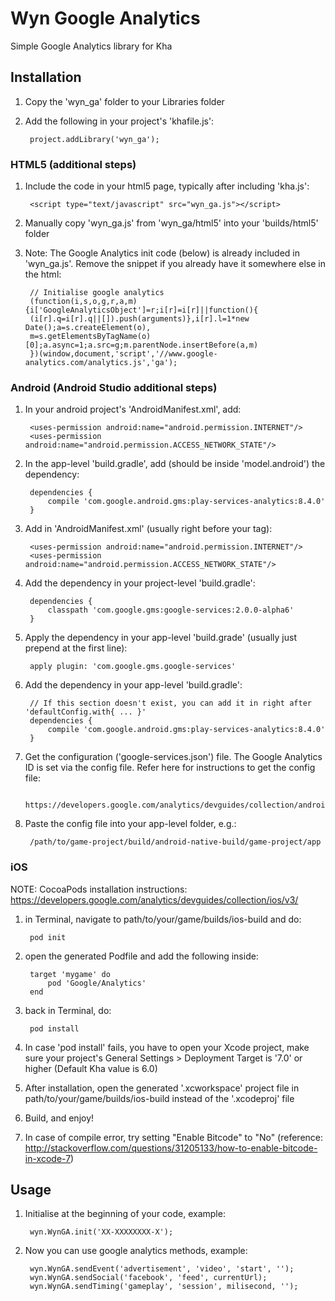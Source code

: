 # Wyn Google Analytics
Simple Google Analytics library for Kha

## Installation

1. Copy the 'wyn_ga' folder to your Libraries folder
2. Add the following in your project's 'khafile.js':

		project.addLibrary('wyn_ga');

### HTML5 (additional steps)

1. Include the code in your html5 page, typically after including 'kha.js':

		<script type="text/javascript" src="wyn_ga.js"></script>

2. Manually copy 'wyn_ga.js' from 'wyn_ga/html5' into your 'builds/html5' folder
3. Note: The Google Analytics init code (below) is already included in 'wyn_ga.js'. Remove the snippet if you already have it somewhere else in the html:

		// Initialise google analytics
		(function(i,s,o,g,r,a,m){i['GoogleAnalyticsObject']=r;i[r]=i[r]||function(){
		(i[r].q=i[r].q||[]).push(arguments)},i[r].l=1*new Date();a=s.createElement(o),
		m=s.getElementsByTagName(o)[0];a.async=1;a.src=g;m.parentNode.insertBefore(a,m)
		})(window,document,'script','//www.google-analytics.com/analytics.js','ga');

### Android (Android Studio additional steps)

1. In your android project's 'AndroidManifest.xml', add:

		<uses-permission android:name="android.permission.INTERNET"/>
		<uses-permission android:name="android.permission.ACCESS_NETWORK_STATE"/>

2. In the app-level 'build.gradle', add (should be inside 'model.android') the dependency:

		dependencies {
			compile 'com.google.android.gms:play-services-analytics:8.4.0'
		}

3. Add in 'AndroidManifest.xml' (usually right before your <application> tag):

		<uses-permission android:name="android.permission.INTERNET"/>
		<uses-permission android:name="android.permission.ACCESS_NETWORK_STATE"/>

4. Add the dependency in your project-level 'build.gradle':

		dependencies {
			classpath 'com.google.gms:google-services:2.0.0-alpha6'
		}

5. Apply the dependency in your app-level 'build.grade' (usually just prepend at the first line):

		apply plugin: 'com.google.gms.google-services'

6. Add the dependency in your app-level 'build.gradle':

		// If this section doesn't exist, you can add it in right after 'defaultConfig.with{ ... }'
		dependencies {
			compile 'com.google.android.gms:play-services-analytics:8.4.0'
		}

7. Get the configuration ('google-services.json') file. The Google Analytics ID is set via the config file. Refer here for instructions to get the config file:

		https://developers.google.com/analytics/devguides/collection/android/v4/

8. Paste the config file into your app-level folder, e.g.:

		/path/to/game-project/build/android-native-build/game-project/app

### iOS

NOTE: CocoaPods installation instructions: https://developers.google.com/analytics/devguides/collection/ios/v3/

1. in Terminal, navigate to path/to/your/game/builds/ios-build and do:

		pod init

2. open the generated Podfile and add the following inside:

		target 'mygame' do
			pod 'Google/Analytics'
		end

3. back in Terminal, do:

		pod install

4. In case 'pod install' fails, you have to open your Xcode project, make sure your project's General Settings > Deployment Target is '7.0' or higher (Default Kha value is 6.0)

5. After installation, open the generated '.xcworkspace' project file in path/to/your/game/builds/ios-build instead of the '.xcodeproj' file

6. Build, and enjoy!

7. In case of compile error, try setting "Enable Bitcode" to "No" (reference: http://stackoverflow.com/questions/31205133/how-to-enable-bitcode-in-xcode-7)

## Usage

1. Initialise at the beginning of your code, example:

		wyn.WynGA.init('XX-XXXXXXXX-X');

2. Now you can use google analytics methods, example:

		wyn.WynGA.sendEvent('advertisement', 'video', 'start', '');
		wyn.WynGA.sendSocial('facebook', 'feed', currentUrl);
		wyn.WynGA.sendTiming('gameplay', 'session', milisecond, '');


